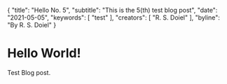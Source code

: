 {
	"title": "Hello No. 5",
	"subtitle": "This is the 5(th) test blog post",
	"date": "2021-05-05",
	"keywords": [ "test" ],
	"creators": [ "R. S. Doiel" ],
	"byline": "By R. S. Doiel"
}


# Hello World!

Test Blog post.
